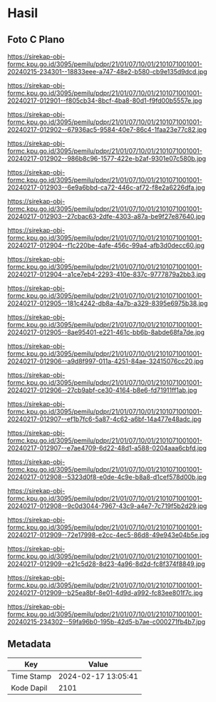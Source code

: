 # Hasil

## Foto C Plano

https://sirekap-obj-formc.kpu.go.id/3095/pemilu/pdpr/21/01/07/10/01/2101071001001-20240215-234301--18833eee-a747-48e2-b580-cb9e135d9dcd.jpg

https://sirekap-obj-formc.kpu.go.id/3095/pemilu/pdpr/21/01/07/10/01/2101071001001-20240217-012901--f805cb34-8bcf-4ba8-80d1-f9fd00b5557e.jpg

https://sirekap-obj-formc.kpu.go.id/3095/pemilu/pdpr/21/01/07/10/01/2101071001001-20240217-012902--67936ac5-9584-40e7-86c4-1faa23e77c82.jpg

https://sirekap-obj-formc.kpu.go.id/3095/pemilu/pdpr/21/01/07/10/01/2101071001001-20240217-012902--986b8c96-1577-422e-b2af-9301e07c580b.jpg

https://sirekap-obj-formc.kpu.go.id/3095/pemilu/pdpr/21/01/07/10/01/2101071001001-20240217-012903--6e9a6bbd-ca72-446c-af72-f8e2a6226dfa.jpg

https://sirekap-obj-formc.kpu.go.id/3095/pemilu/pdpr/21/01/07/10/01/2101071001001-20240217-012903--27cbac63-2dfe-4303-a87a-be9f27e87640.jpg

https://sirekap-obj-formc.kpu.go.id/3095/pemilu/pdpr/21/01/07/10/01/2101071001001-20240217-012904--f1c220be-4afe-456c-99a4-afb3d0decc60.jpg

https://sirekap-obj-formc.kpu.go.id/3095/pemilu/pdpr/21/01/07/10/01/2101071001001-20240217-012904--a1ce7eb4-2293-410e-837c-9777879a2bb3.jpg

https://sirekap-obj-formc.kpu.go.id/3095/pemilu/pdpr/21/01/07/10/01/2101071001001-20240217-012905--181c4242-db8a-4a7b-a329-8395e6975b38.jpg

https://sirekap-obj-formc.kpu.go.id/3095/pemilu/pdpr/21/01/07/10/01/2101071001001-20240217-012905--8ae95401-e221-461c-bb6b-8abde68fa7de.jpg

https://sirekap-obj-formc.kpu.go.id/3095/pemilu/pdpr/21/01/07/10/01/2101071001001-20240217-012906--a9d8f997-011a-4251-84ae-32415076cc20.jpg

https://sirekap-obj-formc.kpu.go.id/3095/pemilu/pdpr/21/01/07/10/01/2101071001001-20240217-012906--27cb9abf-ce30-4164-b8e6-fd71911ff1ab.jpg

https://sirekap-obj-formc.kpu.go.id/3095/pemilu/pdpr/21/01/07/10/01/2101071001001-20240217-012907--ef1b7fc6-5a87-4c62-a6bf-14a477e48adc.jpg

https://sirekap-obj-formc.kpu.go.id/3095/pemilu/pdpr/21/01/07/10/01/2101071001001-20240217-012907--e7ae4709-6d22-48d1-a588-0204aaa6cbfd.jpg

https://sirekap-obj-formc.kpu.go.id/3095/pemilu/pdpr/21/01/07/10/01/2101071001001-20240217-012908--5323d0f8-e0de-4c9e-b8a8-d1cef578d00b.jpg

https://sirekap-obj-formc.kpu.go.id/3095/pemilu/pdpr/21/01/07/10/01/2101071001001-20240217-012908--9c0d3044-7967-43c9-a4e7-7c719f5b2d29.jpg

https://sirekap-obj-formc.kpu.go.id/3095/pemilu/pdpr/21/01/07/10/01/2101071001001-20240217-012909--72e17998-e2cc-4ec5-86d8-49e943e04b5e.jpg

https://sirekap-obj-formc.kpu.go.id/3095/pemilu/pdpr/21/01/07/10/01/2101071001001-20240217-012909--e21c5d28-8d23-4a96-8d2d-fc8f374f8849.jpg

https://sirekap-obj-formc.kpu.go.id/3095/pemilu/pdpr/21/01/07/10/01/2101071001001-20240217-012909--b25ea8bf-8e01-4d9d-a992-fc83ee801f7c.jpg

https://sirekap-obj-formc.kpu.go.id/3095/pemilu/pdpr/21/01/07/10/01/2101071001001-20240215-234302--59fa96b0-195b-42d5-b7ae-c000271fb4b7.jpg


## Metadata

| Key        | Value               |
| ---------- | ------------------- |
| Time Stamp | 2024-02-17 13:05:41 |
| Kode Dapil | 2101                |



